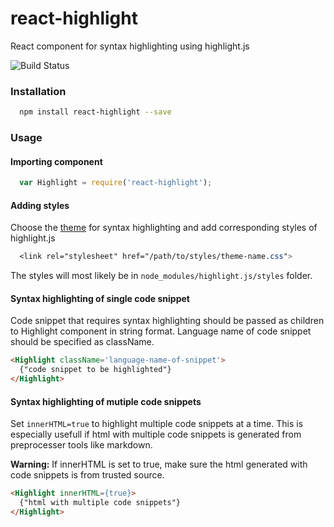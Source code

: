 # react-highlight
React component for syntax highlighting using highlight.js

![Build Status](https://travis-ci.org/akiran/react-highlight.svg?branch=master)

### Installation
```bash
  npm install react-highlight --save
``` 

### Usage
#### Importing component
```js
  var Highlight = require('react-highlight');
```

#### Adding styles
Choose the [theme](https://highlightjs.org/static/demo/) for syntax highlighting and add corresponding styles of highlight.js
```css
  <link rel="stylesheet" href="/path/to/styles/theme-name.css">
```

The styles will most likely be in `node_modules/highlight.js/styles` folder.

#### Syntax highlighting of single code snippet
Code snippet that requires syntax highlighting should be passed as children to Highlight component in string format. Language name of code snippet should be specified as className.

```html
<Highlight className='language-name-of-snippet'>
  {"code snippet to be highlighted"}
</Highlight>
```

#### Syntax highlighting of mutiple code snippets
Set `innerHTML=true` to highlight multiple code snippets at a time.
This is especially usefull if html with multiple code snippets is generated from preprocesser tools like markdown.

**Warning:** If innerHTML is set to true, make sure the html generated with code snippets is from trusted source.

```html
<Highlight innerHTML={true}>
  {"html with multiple code snippets"} 
</Highlight>
```
